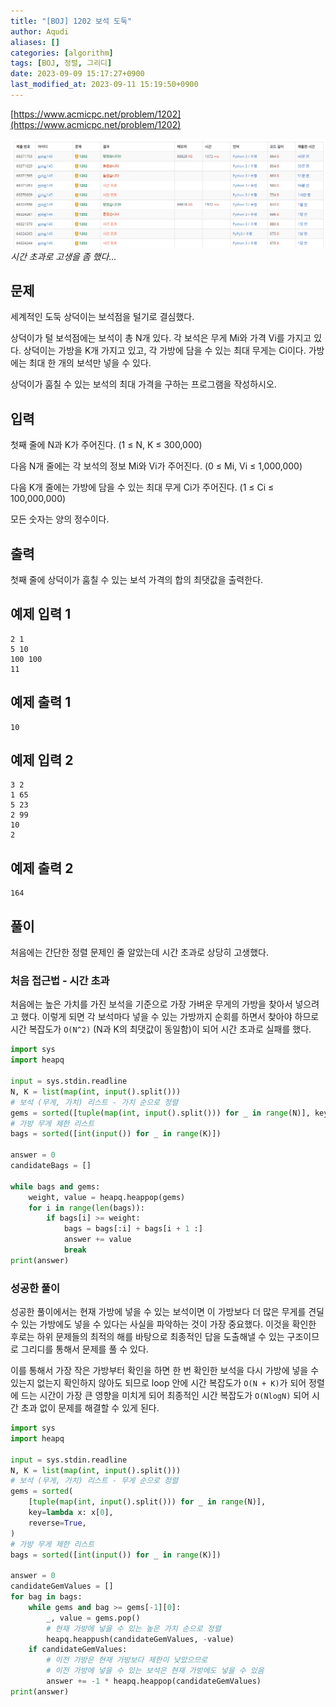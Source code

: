```yaml
---
title: "[BOJ] 1202 보석 도둑"
author: Aqudi
aliases: []
categories: [algorithm]
tags: [BOJ, 정렬, 그리디]
date: 2023-09-09 15:17:27+0900
last_modified_at: 2023-09-11 15:19:50+0900
---
```

[https://www.acmicpc.net/problem/1202](https://www.acmicpc.net/problem/1202)

![](/assets/img/posts/Pasted%20image%2020230910173407.png)
_시간 초과로 고생을 좀 했다..._

## 문제

세계적인 도둑 상덕이는 보석점을 털기로 결심했다.

상덕이가 털 보석점에는 보석이 총 N개 있다. 각 보석은 무게 Mi와 가격 Vi를 가지고 있다. 상덕이는 가방을 K개 가지고 있고, 각 가방에 담을 수 있는 최대 무게는 Ci이다. 가방에는 최대 한 개의 보석만 넣을 수 있다.

상덕이가 훔칠 수 있는 보석의 최대 가격을 구하는 프로그램을 작성하시오.

## 입력

첫째 줄에 N과 K가 주어진다. (1 ≤ N, K ≤ 300,000)

다음 N개 줄에는 각 보석의 정보 Mi와 Vi가 주어진다. (0 ≤ Mi, Vi ≤ 1,000,000)

다음 K개 줄에는 가방에 담을 수 있는 최대 무게 Ci가 주어진다. (1 ≤ Ci ≤ 100,000,000)

모든 숫자는 양의 정수이다.

## 출력

첫째 줄에 상덕이가 훔칠 수 있는 보석 가격의 합의 최댓값을 출력한다.

## 예제 입력 1 
```
2 1
5 10
100 100
11
```
## 예제 출력 1 
```
10
```
## 예제 입력 2 
```
3 2
1 65
5 23
2 99
10
2
```
## 예제 출력 2 
```
164
```

## 풀이

처음에는 간단한 정렬 문제인 줄 알았는데 시간 초과로 상당히 고생했다.
### 처음 접근법 - 시간 초과

처음에는 높은 가치를 가진 보석을 기준으로 가장 가벼운 무게의 가방을 찾아서 넣으려고 했다. 이렇게 되면 각 보석마다 넣을 수 있는 가방까지 순회를 하면서 찾아야 하므로 시간 복잡도가 `O(N^2)` (N과 K의 최댓값이 동일함)이 되어 시간 초과로 실패를 했다. 

```python
import sys
import heapq

input = sys.stdin.readline
N, K = list(map(int, input().split()))
# 보석 (무게, 가치) 리스트 - 가치 순으로 정렬
gems = sorted([tuple(map(int, input().split())) for _ in range(N)], key=lambda x: x[1])
# 가방 무게 제한 리스트
bags = sorted([int(input()) for _ in range(K)])

answer = 0
candidateBags = []

while bags and gems:
    weight, value = heapq.heappop(gems)
    for i in range(len(bags)):
        if bags[i] >= weight:
            bags = bags[:i] + bags[i + 1 :]
            answer += value
            break
print(answer)
```

### 성공한 풀이

성공한 풀이에서는 현재 가방에 넣을 수 있는 보석이면 이 가방보다 더 많은 무게를 견딜 수 있는 가방에도 넣을 수 있다는 사실을 파악하는 것이 가장 중요했다. 이것을 확인한 후로는 하위 문제들의 최적의 해를 바탕으로 최종적인 답을 도출해낼 수 있는 구조이므로 그리디를 통해서 문제를 풀 수 있다.

이를 통해서 가장 작은 가방부터 확인을 하면 한 번 확인한 보석을 다시 가방에 넣을 수 있는지 없는지 확인하지 않아도 되므로 loop 안에 시간 복잡도가 `O(N + K)`가 되어 정렬에 드는 시간이 가장 큰 영향을 미치게 되어 최종적인 시간 복잡도가 `O(NlogN)` 되어 시간 초과 없이 문제를 해결할 수 있게 된다. 

```python
import sys
import heapq

input = sys.stdin.readline
N, K = list(map(int, input().split()))
# 보석 (무게, 가치) 리스트 - 무게 순으로 정렬
gems = sorted(
    [tuple(map(int, input().split())) for _ in range(N)],
    key=lambda x: x[0],
    reverse=True,
)
# 가방 무게 제한 리스트
bags = sorted([int(input()) for _ in range(K)])

answer = 0
candidateGemValues = []
for bag in bags:
    while gems and bag >= gems[-1][0]:
        _, value = gems.pop()
        # 현재 가방에 넣을 수 있는 높은 가치 순으로 정렬
        heapq.heappush(candidateGemValues, -value)
    if candidateGemValues:
        # 이전 가방은 현재 가방보다 제한이 낮았으므로
        # 이전 가방에 넣을 수 있는 보석은 현재 가방에도 넣을 수 있음
        answer += -1 * heapq.heappop(candidateGemValues)
print(answer)
```